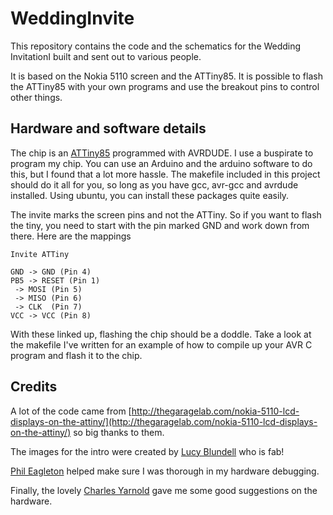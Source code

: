 # WeddingInvite
This repository contains the code and the schematics for the Wedding InvitationI built and sent out to various people.

It is based on the Nokia 5110 screen and the ATTiny85. It is possible to flash the ATTiny85 with your own programs and use the breakout pins to control other things.

## Hardware and software details

The chip is an [ATTiny85]() programmed with AVRDUDE. I use a buspirate to program my chip. You can use an Arduino and the arduino software to do this, but I found that a lot more hassle. The makefile included in this project should do it all for you, so long as you have gcc, avr-gcc and avrdude installed. Using ubuntu, you can install these packages quite easily.

The invite marks the screen pins and not the ATTiny. So if you want to flash the tiny, you need to start with the pin marked GND and work down from there. Here are the mappings

    Invite ATTiny
    
    GND -> GND (Pin 4)
    PB5 -> RESET (Pin 1)  
     -> MOSI (Pin 5) 
     -> MISO (Pin 6)
     -> CLK  (Pin 7)
    VCC -> VCC (Pin 8)

With these linked up, flashing the chip should be a doddle. Take a look at the makefile I've written for an example of how to compile up your AVR C program and flash it to the chip.

## Credits

A lot of the code came from [http://thegaragelab.com/nokia-5110-lcd-displays-on-the-attiny/](http://thegaragelab.com/nokia-5110-lcd-displays-on-the-attiny/) so big thanks to them.

The images for the intro were created by [Lucy Blundell](https://twitter.com/Kinmoku87) who is fab!

[Phil Eagleton](http://voltsport.co.uk/) helped make sure I was thorough in my hardware debugging.

Finally, the lovely [Charles Yarnold](https://hackaday.io/Solexious) gave me some good suggestions on the hardware.


